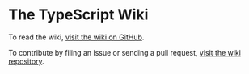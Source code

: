 # The TypeScript Wiki

To read the wiki, [visit the wiki on GitHub](https://github.com/Microsoft/TypeScript/wiki).

To contribute by filing an issue or sending a pull request, [visit the wiki repository](https://github.com/Microsoft/TypeScript-wiki).

